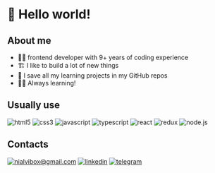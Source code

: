 # 👋 Hello world!

## About me

- 🧑‍💻 frontend developer with 9+ years of coding experience
- 🏗 I like to build a lot of new things
- 💼 I save all my learning projects in my GitHub repos
- 🧗‍♂️ Always learning!

## Usually use

![html5](https://img.shields.io/badge/-HTML5-E34F26?style=for-the-badge&logo=html5&logoColor=white) ![css3](https://img.shields.io/badge/css%20-%231572B6.svg?&style=for-the-badge&logo=css3&logoColor=white) ![javascript](https://img.shields.io/badge/javascript-%23323330.svg?style=for-the-badge&logo=javascript&logoColor=%23F7DF1E) ![typescript](https://img.shields.io/badge/typescript-blue.svg?style=for-the-badge&logo=typescript&logoColor=white) ![react](https://img.shields.io/badge/-React-45b8d8.svg?style=for-the-badge&logo=react&logoColor=white) ![redux](https://img.shields.io/badge/-Redux-764ABC?style=for-the-badge&logo=redux&logoColor=white) ![node.js](https://img.shields.io/badge/-Nodejs-43853d?style=for-the-badge&logo=Node.js&logoColor=white)

## Contacts

[![nialvibox@gmail.com](https://img.shields.io/badge/nialvibox@gmail.com%20-%23E62B1E.svg?&style=for-the-badge&logo=mail.ru&logoColor=white)](mailto:nialvibox@gmail.com) [![linkedin](https://img.shields.io/badge/linkedin%20-%230077B5.svg?&style=for-the-badge&logo=linkedin&logoColor=white)](https://www.linkedin.com/in/viktor-nikolaev-107270114/) [![telegram](https://img.shields.io/badge/telegram%20-%230077B5.svg?&style=for-the-badge&logoColor=white)](https://nialvi.t.me)
